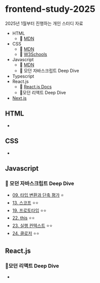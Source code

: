# frontend-study-2025

2025년 1월부터 진행하는 개인 스터디 자료

- HTML
  - 🔗 [MDN](https://developer.mozilla.org/ko/docs/Web/HTML)
- CSS
  - 🔗 [MDN](https://developer.mozilla.org/ko/docs/Learn_web_development/Core/Styling_basics)
  - 🔗 [W3Schools](https://www.w3schools.com/css/default.asp)
- Javascript
  - 🔗 [MDN](https://developer.mozilla.org/en-US/docs/Web/JavaScript)
  - 📖 모던 자바스크립트 Deep Dive
- Typescript
- React.js
  - 🔗 [React.js Docs](https://ko.legacy.reactjs.org/docs/getting-started.html)
  - 📖모던 리액트 Deep Dive
- [Next.js](https://nextjs.org/docs)

## HTML

-

## CSS

-

## Javascript

### 📖 모던 자바스크립트 Deep Dive

- [09. 타입 변환과 단축 평가](./javascript-deep-dive/09_type_conversion_and_short_circuit_evaluation.md) ⭐️
- [13. 스코프](./javascript-deep-dive/13_scope.md) ⭐️⭐️
- [19. 프로토타입](./javascript-deep-dive/19_prototype.md) ⭐️⭐️
- [22. this](./javascript-deep-dive/22_this.md) ⭐️⭐️
- [23. 실행 컨텍스트](./javascript-deep-dive/23_execution_context.md) ⭐️⭐️
- [24. 클로저](./javascript-deep-dive/24_closure.md) ⭐️⭐️


## React.js

### 📖모던 리액트 Deep Dive

-
